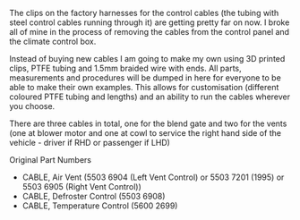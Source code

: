 The clips on the factory harnesses for the control cables (the tubing with steel control cables running through it) are getting pretty far on now. I broke all of mine in the process of removing the cables from the control panel and the climate control box.

Instead of buying new cables I am going to make my own using 3D printed clips, PTFE tubing and 1.5mm braided wire with ends. All parts, measurements and procedures will be dumped in here for everyone to be able to make their own examples. This allows for customisation (different coloured PTFE tubing and lengths) and an ability to run the cables wherever you choose.

There are three cables in total, one for the blend gate and two for the vents (one at blower motor and one at cowl to service the right hand side of the vehicle - driver if RHD or passenger if LHD)

Original Part Numbers
- CABLE, Air Vent (5503 6904 (Left Vent Control) or 5503 7201 (1995) or 5503 6905 (Right Vent Control))
- CABLE, Defroster Control (5503 6908)
- CABLE, Temperature Control (5600 2699)